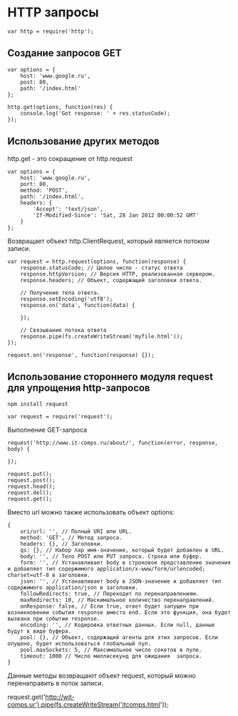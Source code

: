 # HTTP запросы

	var http = require('http');

## Создание запросов GET

	var options = {
		host: 'www.google.ru',
		post: 80,
		path: '/index.html'
	};

	http.get(options, function(res) {
		console.log('Got response: ' + res.statusCode);
	});

## Использование других методов

http.get - это сокращение от http.request

	var options = {
		host: 'www.google.ru',
		port: 80,
		method: 'POST',
		path: '/index.html',
		headers: {
			'Accept': 'text/json',
			'If-Modified-Since': 'Sat, 28 Jan 2012 00:00:52 GMT'
		}
	};

Возвращает объект http.ClientRequest, который является потоком записи.

	var request = http.request(options, function(response) {
		response.statusCode; // Целое число - статус ответа
		response.httpVersion; // Версия HTTP, реализованная сервером.
		response.headers; // Объект, содержащий заголовки ответа.

		// Получение тела ответа.
		response.setEncoding('utf8');
		response.on('data', function(data) {
			
		});

		// Связывание потока ответа
		response.pipe(fs.createWriteStream('myfile.html'));
	});

	request.on('response', function(response) {});

## Использование стороннего модуля request для упрощения http-запросов

	npm install request

	var request = require('request');

Выполнение GET-запроса

	request('http://www.it-comps.ru/about/', function(error, response, body) {

	});

	request.put();
	request.post();
	request.head();
	request.del();
	request.get();

Вместо url можно также использовать объект options:

	{
		uri/url: '', // Полный URI или URL.
		method: 'GET', // Метод запроса.
		headers: {}, // Заголовки.
		qs: {}, // Набор пар имя-значение, который будет добавлен в URL.
		body: '', // Тело POST или PUT запроса. Строка или буфер.
		form: '', // Устанавливает body в строковое представление значения и добавляет тип содержимого application/x-www/form/urlencoded; charset=utf-8 в заголовки.
		json: '', // Устанавливает body в JSON-значение и добавляет тип содержимого application/json в заголовки.
		followRedirects: true, // Переходит по перенаправлениям.
		maxRedirects: 10, // Маскимальное количество перенаправлений.
		onResponse: false, // Если true, ответ будет запущен при возникновении события response вместо end. Если это функция, она будет вызвана при событии response.
		encoding: '', // Кодировка ответных данных. Если null, данные будут в виде буфера.
		pool: {}, // Объект, содержащий агенты для этих запросов. Если опущено, будет использоваться глобальный пул.
		pool.maxSockets: 5, // Максимальное число сокетов в пуле.
		timeout: 1000 // Число миллисекунд для ожидания  запроса.
	}

Данные методы возвращают объект request, который можно перенаправить в поток записи.

request.get('http://wit-comps.ur').pipe(fs.createWriteStream('itcomps.html'));
